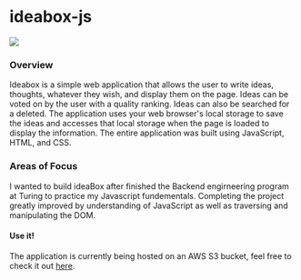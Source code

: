 # ideabox-js

![](https://s3-us-west-1.amazonaws.com/github-readme-iamges/Screen+Shot+2017-04-17+at+4.11.55+PM.png)

### Overview

Ideabox is a simple web application that allows the user to write ideas, thoughts, whatever they wish, and display them on the page. Ideas can be voted on by the user with a quality ranking. Ideas can also be searched for a deleted. The application uses your web browser's local storage to save the ideas and accesses that local storage when the page is loaded to display the information. The entire application was built using JavaScript, HTML, and CSS. 

### Areas of Focus

I wanted to build ideaBox after finished the Backend engirneering program at Turing to practice my Javascript fundementals. Completing the project greatly improved by understanding of JavaScript as well as traversing and manipulating the DOM.

#### Use it!

The application is currently being hosted on an AWS S3 bucket, feel free to check it out [here](http://ideabox-js.s3-website-us-west-1.amazonaws.com/).
